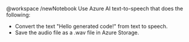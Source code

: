 @workspace /newNotebook Use Azure AI text-to-speech that does the following:
- Convert the text "Hello generated code!" from text to speech.
- Save the audio file as a .wav file in Azure Storage.